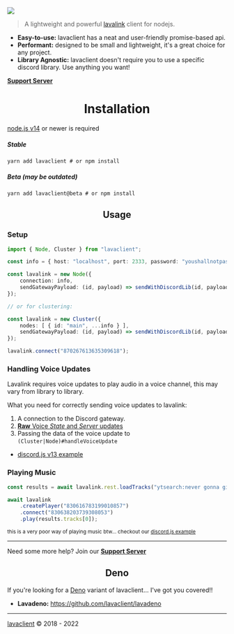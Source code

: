 <img src="https://i.imgur.com/LvsojLc.png" align="center">

> A lightweight and powerful [lavalink](https://github.com/freyacodes/lavalink) client for nodejs.
 
- **Easy-to-use:** lavaclient has a neat and user-friendly promise-based api.
- **Performant:** designed to be small and lightweight, it's a great choice for any project. 
- **Library Agnostic:** lavaclient doesn't require you to use a specific discord library. Use anything you want!

[**Support Server**](https://discord.gg/CH9ubGPMV6)

<h1 align="center">Installation</h1>

[node.js v14](https://nodejs.org) or newer is required

##### Stable

```shell
yarn add lavaclient # or npm install
```

##### Beta (may be outdated)

```shell
yarn add lavaclient@beta # or npm install
```

<h2 align="center">Usage</h2>

### Setup

```ts
import { Node, Cluster } from "lavaclient";

const info = { host: "localhost", port: 2333, password: "youshallnotpass" }

const lavalink = new Node({
    connection: info,
    sendGatewayPayload: (id, payload) => sendWithDiscordLib(id, payload)
});

// or for clustering:

const lavalink = new Cluster({
    nodes: [ { id: "main", ...info } ],
    sendGatewayPayload: (id, payload) => sendWithDiscordLib(id, payload)
});

lavalink.connect("870267613635309618");
```

### Handling Voice Updates

Lavalink requires voice updates to play audio in a voice channel, this may vary from library to library.

What you need for correctly sending voice updates to lavalink:

1. A connection to the Discord gateway.
2. [**Raw** Voice *State* and *Server* updates](https://discord.com/developers/docs/topics/gateway#voice)
3. Passing the data of the voice update to `(Cluster|Node)#handleVoiceUpdate`

- [discord.js v13 example](https://github.com/lavaclient/djs-v13-example)

### Playing Music

```ts
const results = await lavalink.rest.loadTracks("ytsearch:never gonna give you up");

await lavalink
    .createPlayer("830616783199010857")
    .connect("830638203739308053")
    .play(results.tracks[0]);
```

<sub>this is a very poor way of playing music btw... checkout our [discord.js example](https://github.com/lavaclient/djs-v13-example)</sub>

---

Need some more help? Join our [**Support Server**](https://discord.gg/CH9ubGPMV6)

<h2 align="center">Deno</h2>

If you're looking for a [Deno](https://deno.land) variant of lavaclient... I've got you covered!!

- **Lavadeno:** <https://github.com/lavaclient/lavadeno>

---

[lavaclient](https://lavaclient.js.org/) &copy; 2018 - 2022

